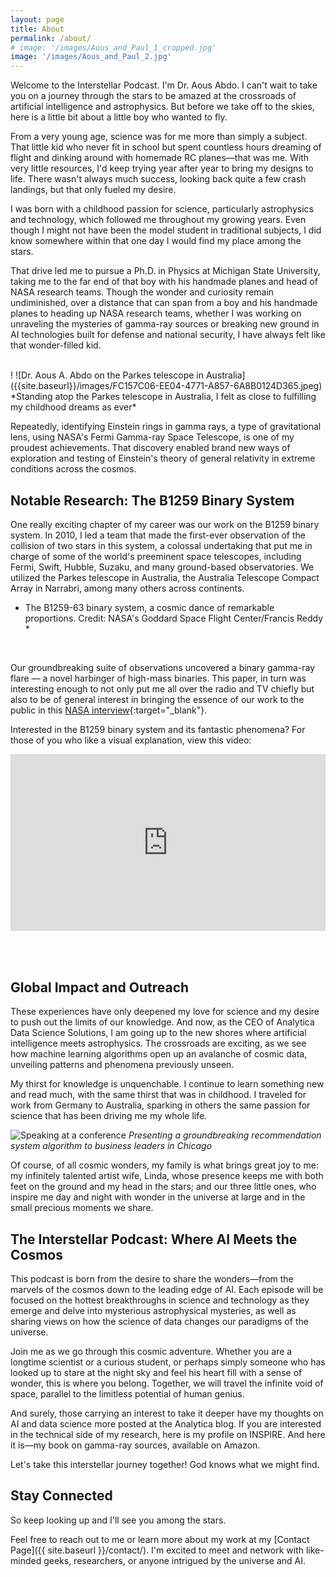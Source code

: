 ```yaml
---
layout: page
title: About
permalink: /about/
# image: '/images/Aous_and_Paul_1_cropped.jpg'
image: '/images/Aous_and_Paul_2.jpg'
---
```


Welcome to the Interstellar Podcast. I'm Dr. Aous Abdo. I can't wait to take you on a journey through the stars to be amazed at the crossroads of artificial intelligence and astrophysics. But before we take off to the skies, here is a little bit about a little boy who wanted to fly.

From a very young age, science was for me more than simply a subject. That little kid who never fit in school but spent countless hours dreaming of flight and dinking around with homemade RC planes—that was me. With very little resources, I'd keep trying year after year to bring my designs to life. There wasn't always much success, looking back quite a few crash landings, but that only fueled my desire.

I was born with a childhood passion for science, particularly astrophysics and technology, which followed me throughout my growing years. Even though I might not have been the model student in traditional subjects, I did know somewhere within that one day I would find my place among the stars.

That drive led me to pursue a Ph.D. in Physics at Michigan State University, taking me to the far end of that boy with his handmade planes and head of NASA research teams. Though the wonder and curiosity remain undiminished, over a distance that can span from a boy and his handmade planes to heading up NASA research teams, whether I was working on unraveling the mysteries of gamma-ray sources or breaking new ground in AI technologies built for defense and national security, I have always felt like that wonder-filled kid.

<br>
!
![Dr. Aous A. Abdo on the Parkes telescope in Australia]({{site.baseurl}}/images/FC157C06-EE04-4771-A857-6A8B0124D365.jpeg)
*Standing atop the Parkes telescope in Australia, I felt as close to fulfilling my childhood dreams as ever*

Repeatedly, identifying Einstein rings in gamma rays, a type of gravitational lens, using NASA's Fermi Gamma-ray Space Telescope, is one of my proudest achievements. That discovery enabled brand new ways of exploration and testing of Einstein's theory of general relativity in extreme conditions across the cosmos.

## Notable Research: The B1259 Binary System

One really exciting chapter of my career was our work on the B1259 binary system. In 2010, I led a team that made the first-ever observation of the collision of two stars in this system, a colossal undertaking that put me in charge of some of the world's preeminent space telescopes, including Fermi, Swift, Hubble, Suzaku, and many ground-based observatories. We utilized the Parkes telescope in Australia, the Australia Telescope Compact Array in Narrabri, among many others across continents.
* The B1259-63 binary system, a cosmic dance of remarkable proportions. Credit: NASA's Goddard Space Flight Center/Francis Reddy *

<br>

 Our groundbreaking suite of observations uncovered a binary gamma-ray flare — a novel harbinger of high-mass binaries.  This paper, in turn was interesting enough to not only put me all over the radio and TV chiefly but also to be of general interest in bringing the essence of our work to the public in this [NASA interview](https://www.nasa.gov/universe/odd-couple-binary-makes-dual-gamma-ray-flares/){:target="_blank"}.

Interested in the B1259 binary system and its fantastic phenomena? For those of you who like a visual explanation, view this video:

<div style="position: relative; padding-bottom: 56.25%; height: 0; overflow: hidden;">
  <iframe src="https://www.youtube.com/embed/W4Bx4s45Xeo" style="position: absolute; top: 0; left: 0; width: 100%; height: 100%; border:0;" allowfullscreen title="YouTube Video"></iframe>
</div>

<br><br>

## Global Impact and Outreach

These experiences have only deepened my love for science and my desire to push out the limits of our knowledge. And now, as the CEO of Analytica Data Science Solutions, I am going up to the new shores where artificial intelligence meets astrophysics. The crossroads are exciting, as we see how machine learning algorithms open up an avalanche of cosmic data, unveiling patterns and phenomena previously unseen.

My thirst for knowledge is unquenchable. I continue to learn something new and read much, with the same thirst that was in childhood. I traveled for work from Germany to Australia, sparking in others the same passion for science that has been driving me my whole life.

![Speaking at a conference]({{site.baseurl}}/images/20170216_182436.jpg)
*Presenting a groundbreaking recommendation system algorithm to business leaders in Chicago*

Of course, of all cosmic wonders, my family is what brings great joy to me: my infinitely talented artist wife, Linda, whose presence keeps me with both feet on the ground and my head in the stars; and our three little ones, who inspire me day and night with wonder in the universe at large and in the small precious moments we share.

## The Interstellar Podcast: Where AI Meets the Cosmos

This podcast is born from the desire to share the wonders—from the marvels of the cosmos down to the leading edge of AI. Each episode will be focused on the hottest breakthroughs in science and technology as they emerge and delve into mysterious astrophysical mysteries, as well as sharing views on how the science of data changes our paradigms of the universe.

Join me as we go through this cosmic adventure. Whether you are a longtime scientist or a curious student, or perhaps simply someone who has looked up to stare at the night sky and feel his heart fill with a sense of wonder, this is where you belong. Together, we will travel the infinite void of space, parallel to the limitless potential of human genius.

And surely, those carrying an interest to take it deeper have my thoughts on AI and data science more posted at the Analytica blog. If you are interested in the technical side of my research, here is my profile on INSPIRE. And here it is—my book on gamma-ray sources, available on Amazon.

Let's take this interstellar journey together! God knows what we might find.

## Stay Connected

So keep looking up and I'll see you among the stars.

Feel free to reach out to me or learn more about my work at my [Contact Page]({{ site.baseurl }}/contact/). I'm excited to meet and network with like-minded geeks, researchers, or anyone intrigued by the universe and AI.

